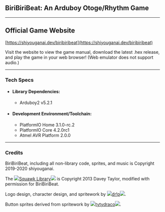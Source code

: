 ## BiriBiriBeat: An Arduboy Otoge/Rhythm Game

---

## Official Game Website

[https://shiyouganai.dev/biribiribeat](https://shiyouganai.dev/biribiribeat)

Visit the website to view the game manual, download the latest .hex release, and play the game in your web browser! (Web emulator does not support audio.)

---

### Tech Specs

+ #### Library Dependencies:
    + Arduboy2 v5.2.1

+ #### Development Environment/Toolchain:
    + PlatformIO Home 3.1.0-rc.2
	+ PlatformIO Core 4.2.0rc1
	+ Atmel AVR Platform 2.0.0

---

### Credits
BiriBiriBeat, including all non-library code, sprites, and music is Copyright 2019-2020 shiyouganai.

The ![][ra][Squawk Library](https://github.com/stg/Squawk)![][la] is Copyright 2013 Davey Taylor, modified with permission for BiriBiriBeat.

Logo design, character design, and spritework by ![][ra][dr!p](https://rachelleviola.com/)![][la].

Button sprites derived from spritework by ![][ra][tytydraco](https://github.com/tytydraco/)![][la].

[la]: /docs/web_assets/leftArrowFilled_14x14.png
[da]: /docs/web_assets/downArrowFilled_14x14.png
[ua]: /docs/web_assets/upArrowFilled_14x14.png
[ra]: /docs/web_assets/rightArrowFilled_14x14.png
[ab]: /docs/web_assets/aTileFilled_14x14.png
[bb]: /docs/web_assets/bTileFilled_14x14.png

